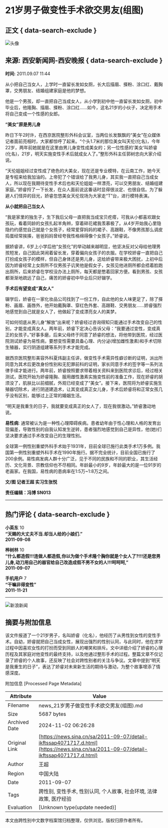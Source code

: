 # 21岁男子做变性手术欲交男友(组图)

## 正文 { data-search-exclude }


![头像](https://n.sinaimg.cn/default/622af858/20181010/default_avatar.jpg)

## 来源: 西安新闻网-西安晚报 { data-search-exclude }
**时间:** 2011.09.07 11:44

从小把自己当女人，上学时一直留长发如女厕，长大后描眉、搽粉、涂口红、戴胸罩，交男朋友、结婚组建家庭是他的梦想。

他是一个男孩，却一直把自己当成女人，从小学到初中他一直留长发如女厕，初中毕业后，他隆胸、描眉、搽粉、涂口红……如今，这名21岁的小伙子，决定用手术将自己变成一个性感的女郎。

**“美女”原是男儿身**

昨日下午2时许，在西京医院整形外科会议室，当两位长发飘飘的“美女”在众媒体记者面前亮相时，大家都惊呼了起来。“个头1.7米的那位美女叫天伦(化名)，今年22岁，两年前她就是在这里由男儿身变性成美女的；另一位性感的‘美女’叫娇睿(化名)，21岁，明天实施变性手术后就成女人了。”整形外科主任郭树忠向大家介绍说。

“天伦姐姐经过变性成了绝色的大美女，现在还是专业模特，在云南工作，她今天是专程来给我加油的。上帝犯了个错误给了我男儿身，其实我一直把自己当成女人，所以现在我期待变性手术后也和天伦姐姐一样漂亮，可以交男朋友、结婚组建家庭。”娇睿捋了一下长发，在众人面前说这番话时显得很淡定、也很自信。为了躲避人们怪异的目光，娇睿忽悠美女天伦现场为大家走“T”台，进行模特表演。

**从小就把自己当女人**

“我是家里的独生子，生下我后父母一直把我当成宝贝疙瘩，可我从小都喜欢跟女孩玩，看着同龄的女孩扎起羊角辫，穿着碎花裙我羡慕极了。从4岁开始我心里隐隐约约感觉自己就是个女孩子，经常爱穿妈妈的裙子、高跟鞋，不像男孩那么调皮捣蛋经常挨揍，爸爸妈妈曾经夸我性格绵得像个女孩子。”娇睿说。

据娇睿讲，6岁上小学后他“女孩化”的举动越来越明显，他坚决反对父母给他理男孩短发，自己因此哭闹着留长发，穿着偏向女孩子的衣服。在学校娇睿一直把自己打扮成女孩子的模样，但自己身体还是男儿身，这给娇睿带来极大困扰，上初中后因为娇睿经常上女厕所不仅男孩子讥笑他是假女子，女孩见他进厕所都会捂着脸跑出厕所，后来娇睿在学校没办法上厕所，每天都是憋着回家方便。看到男孩、女孩都渐渐地疏远了自己，痛苦的娇睿初中毕业后只好辍学。

**手术后有望变成“真女人”**

辍学后，娇睿在一家化妆品公司找到了一份工作，自此他的女人味更足了，除了搽粉、画眉、画唇外，他开始戴胸罩、穿红色外套、高跟鞋、交男朋友……娇睿强烈地感觉到自己就是女人了，他做起了变成漂亮女人的美梦。

可如何彻底从男儿身“解放”出来呢？娇睿经过咨询得知只能通过手术改变自己的性别，才能变成真女人。两年前，娇睿下定决心告诉父母：“我要通过变性，变成真正的女孩子。”好事多磨，后来父母终于同意了娇睿的想法，将他带到医院，经过医院测试娇睿为易性病，要想变性需要具备心理、内分泌(增加雌性激素)和手术切除生殖器，实行阴道组建等系列手术才能完成。

据西京医院整形美容外科夏炜副主任讲，做变性手术需异性癖诊断的证明，派出所同意为其术后更改身份性别和无犯罪前科的证明，家长同意手术的签字等一系列法律手续才能进行。两年前，娇睿按照要求带着相关资料来到医院求诊后，经过相关测试，医院开始为娇睿隆胸、服用雌性激素实施变性前的准备工作，现在娇睿的胡须没了，肌肤比以前细腻，外观已经变成了“美女”。接下来，医院将为娇睿实施生殖器切除术，进行阴道建造术，让其变成真正女儿身，手术后娇睿将和正常女孩几乎没有区别，能够过上正常的婚姻生活。

“明天是我重生的日子，我就要变成真正的女人了，现在我很激动。”娇睿激动地说。

**易性病**: 通常被认为是一种性心理障碍疾病。患者幼年由于性心理和人格的发育出现偏差，导致性别的自我认知发生逆转，患者强烈地感觉到自己是异性，他(她)们坚决要求通过手术改变自己的生理性别。

全球第一例性别重塑外科手术始于1931年，目前全球已施行此类手术1万多例。我国第一例性别重塑外科手术在1990年施行。据不完全统计，目前全国已施行了200余例。易性病发病人群十分广泛，见于不同的民族和不同的职业，其生活经历、文化背景、宗教信仰也不尽相同。年龄最小的9岁，年龄最大的是一位91岁的老画家。在我国，易性病的患病率在1:5万~1:8万之间。

**文/图 记者王超 实习生张悦**

**责任编辑：冯博 SN013**

---

## 热门评论 { data-search-exclude }

**小英东** 10  
**“天赐的大丈夫不当.却当人给的小娘们.”**  
**2011-09-08**

**桦树林** 10  
**“什么都造假!!!连做人都造假,你以为做个手术隆个胸你就是个女人了?!!!还是您男儿身,动刀用自己的器官给自己改造成假不男不女的人!!!呵呵呵,”**  
**2011-09-07**

**手机用户** 7  
**“干嘛非得变性”**  
**2011-11-21** 

---

![新浪新闻](https://n.sinaimg.cn/default/80905340/20200331/sinalogo.png)

## 摘要与附加信息

<!-- tcd_abstract -->
该文件报道了一个21岁男子，名叫娇睿（化名），他经历了从男性到女性的变性手术。自幼，娇睿就把自己当成女性，展现出强烈的性别认同，与此同时，他在求学过程中因喜欢女性的打扮而受到同龄人的嘲笑和排斥。文中详细介绍了娇睿的心理历程及其家庭对他变性的最终支持，以及他通过整形手术的过程。整篇文章不仅记录了娇睿的个人故事，还反映了社会对跨性别者的关注与争议。文章中提到“明天是我重生的日子”，表达了娇睿对未来新生活的期待与激动，为整个故事增添了情感深度。
<!-- tcd_abstract_end -->

附加信息 [Processed Page Metadata]

| Attribute       | Value                                  |
|-----------------|----------------------------------------|
| Filename        | news_21岁男子做变性手术欲交男友(组图).md                             |
| Size            | 5687 bytes                           |
| Archived Date   | 2024-11-02 06:26:28                             |
| Original Link   | [https://news.sina.cn/sa/2011-09-07/detail-ikftssap4071717.d.html](https://news.sina.cn/sa/2011-09-07/detail-ikftssap4071717.d.html)                       |
| Author          | 王超                               |
| Region          | 中国大陆                               |
| Date            | 2011-09-07                                 |
| Tags            | 跨性别, 变性手术, 性别认同, 个人故事, 社会环境, 法律政策, 医疗经验                                 |
| Evaluation            | [Unknown type(update needed)]                                 |
<!-- tcd_table_end -->

本文由跨性别中文数字档案馆归档整理，仅供浏览。版权归原作者所有。
